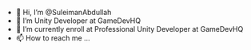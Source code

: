 - 👋 Hi, I’m @SuleimanAbdullah
- 👀 I’m Unity Developer at GameDevHQ 
- 🌱 I’m currently enroll at Professional Unity Developer at GameDevHQ
- 📫 How to reach me ...

<!---
SuleimanAbdullah/SuleimanAbdullah is a ✨ special ✨ repository because its `README.md` (this file) appears on your GitHub profile.
You can click the Preview link to take a look at your changes.
--->
